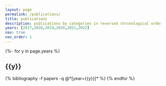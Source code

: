 ```yaml
---
layout: page
permalink: /publications/
title: publications
description: publications by categories in reversed chronological order. generated by jekyll-scholar.
years: [2017,2018,2019,2020,2021,2022]
nav: true
nav_order: 1
---
```

<!-- _pages/publications.md -->
<div class="publications">

{%- for y in page.years %}
  <h2 class="year">{{y}}</h2>
  {% bibliography -f papers -q @*[year={{y}}]* %}
{% endfor %}

</div>
